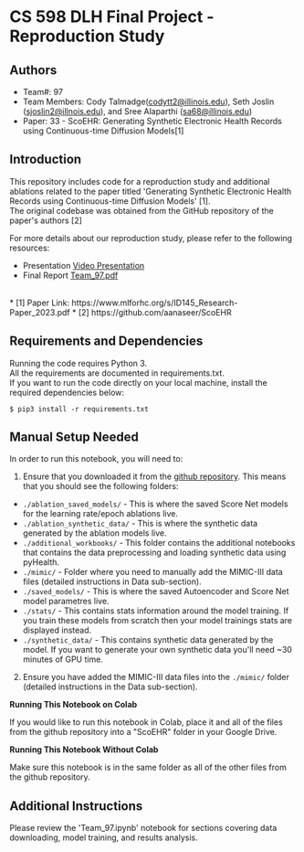 # CS 598 DLH Final Project - Reproduction Study 
## Authors
* Team#: 97
* Team Members: Cody Talmadge(codytt2@illinois.edu), Seth Joslin (sjoslin2@illnois.edu), and Sree Alaparthi (sa68@illinois.edu)
* Paper: 33 - ScoEHR: Generating Synthetic Electronic Health Records using Continuous-time Diffusion Models[1]

## Introduction
This repository includes code for a reproduction study and additional ablations related to the paper titled 'Generating Synthetic Electronic Health Records using Continuous-time Diffusion Models' [1].<br/>
The original codebase was obtained from the GitHub repository of the paper's authors [2] 

For more details about our reproduction study, please refer to the following resources:

* Presentation [Video Presentation](https://drive.google.com/file/d/1-44eZ1X_3JA6lhmW0lIfsQZrf1oo_NGo/view)
* Final Report [Team_97.pdf](https://github.com/sjoslin2/Spring-24-DLH/blob/main/Team_97.pdf)

<br/>
* [1] Paper Link: https://www.mlforhc.org/s/ID145_Research-Paper_2023.pdf
* [2] https://github.com/aanaseer/ScoEHR

## Requirements and Dependencies

Running the code requires Python 3. <br/>
All the requirements are documented in requirements.txt.<br/>
If you want to run the code directly on your local machine, install the required dependencies below:
```
$ pip3 install -r requirements.txt
```


## Manual Setup Needed
In order to run this notebook, you will need to:
1. Ensure that you downloaded it from the [github repository](https://github.com/sjoslin2/Spring-24-DLH).  This means that you should see the following folders:
- `./ablation_saved_models/` - This is where the saved Score Net models for the learning rate/epoch ablations live.
- `./ablation_synthetic_data/` - This is where the synthetic data generated by the ablation models live.
- `./additional_workbooks/` - This folder contains the additional notebooks that contains the data preprocessing and loading synthetic data using pyHealth.
 - `./mimic/` - Folder where you need to manually add the MIMIC-III data files (detailed instructions in Data sub-section).
 - `./saved_models/` - This is where the saved Autoencoder and Score Net model parametres live.
 - `./stats/` - This contains stats information around the model training.  If you train these models from scratch then your model trainings stats are displayed instead.
 - `./synthetic_data/` - This contains synthetic data generated by the model.  If you want to generate your own synthetic data you'll need ~30 minutes of GPU time.
2. Ensure you have added the MIMIC-III data files into the `./mimic/` folder (detailed instructions in the Data sub-section).

**Running This Notebook on Colab**

If you would like to run this notebook in Colab, place it and all of the files from the github repository into a "ScoEHR" folder in your Google Drive.

**Running This Notebook Without Colab**

Make sure this notebook is in the same folder as all of the other files from the github repository.

## Additional Instructions
Please review the 'Team_97.ipynb' notebook for sections covering data downloading, model training, and results analysis.
